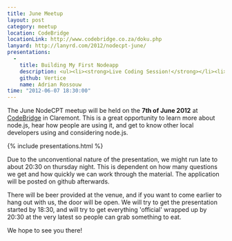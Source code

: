 ```yaml
---
title: June Meetup
layout: post
category: meetup
location: CodeBridge
locationLink: http://www.codebridge.co.za/doku.php
lanyard: http://lanyrd.com/2012/nodecpt-june/
presentations:
  -
    title: Building My First Nodeapp
    description: <ul><li><strong>Live Coding Session!</strong></li><li>Walking you through the very beginning of building a node application.</li><li>We'll start only with a text editor, and the best of intentions.</li><li>work our way up to getting something on the page</li><li>finally accepting and acting on input.</li><li>Along the way we'll find things like Express.js, Jade, Middleware and REST.</li><li>This presentation may also contain trace elements of CouchDB.</li></ul>
    github: Vertice
    name: Adrian Rossouw
time: "2012-06-07 18:30:00"
---
```

The June NodeCPT meetup will be held on the __7th of June 2012__ at [CodeBridge](http://www.codebridge.co.za/doku.php?id=directions) in Claremont. This is a great opportunity to learn more about node.js, hear how people are using it, and get to know other local developers using and considering node.js.

{% include presentations.html %}

Due to the unconventional nature of the presentation, we might run late to about 20:30 on thursday night. This is dependent on how many questions we get and how quickly we can work through the material. The application will be posted on github afterwards.

There will be beer provided at the venue, and if you want to come earlier to hang out with us, the door will be open. We will try to get the presentation started by 18:30, and will try to get everything 'official' wrapped up by 20:30 at the very latest so people can grab something to eat.

We hope to see you there!
